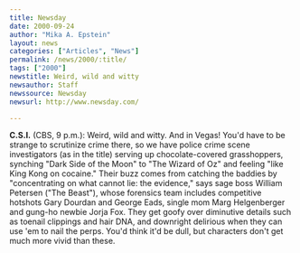 ```yaml
---
title: Newsday
date: 2000-09-24
author: "Mika A. Epstein"
layout: news
categories: ["Articles", "News"]
permalink: /news/2000/:title/
tags: ["2000"]
newstitle: Weird, wild and witty  
newsauthor: Staff  
newssource: Newsday  
newsurl: http://www.newsday.com/  

---
```

**C.S.I.** (CBS, 9 p.m.): Weird, wild and witty. And in Vegas! You'd have to be strange to scrutinize crime there, so we have police crime scene investigators (as in the title) serving up chocolate-covered grasshoppers, synching "Dark Side of the Moon" to "The Wizard of Oz" and feeling "like King Kong on cocaine." Their buzz comes from catching the baddies by "concentrating on what cannot lie: the evidence," says sage boss William Petersen ("The Beast"), whose forensics team includes competitive hotshots Gary Dourdan and George Eads, single mom Marg Helgenberger and gung-ho newbie Jorja Fox. They get goofy over diminutive details such as toenail clippings and hair DNA, and downright delirious when they can use 'em to nail the perps. You'd think it'd be dull, but characters don't get much more vivid than these.  

